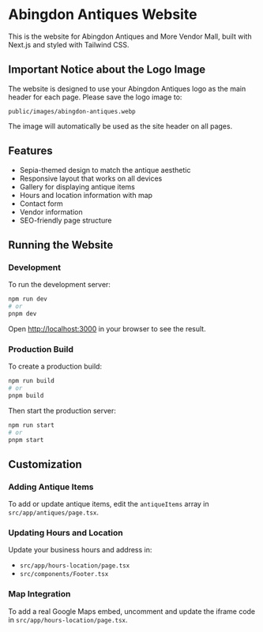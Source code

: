 # Abingdon Antiques Website

This is the website for Abingdon Antiques and More Vendor Mall, built with Next.js and styled with Tailwind CSS.

## Important Notice about the Logo Image

The website is designed to use your Abingdon Antiques logo as the main header for each page. Please save the logo image to:

```
public/images/abingdon-antiques.webp
```

The image will automatically be used as the site header on all pages.

## Features

- Sepia-themed design to match the antique aesthetic
- Responsive layout that works on all devices
- Gallery for displaying antique items
- Hours and location information with map
- Contact form
- Vendor information
- SEO-friendly page structure

## Running the Website

### Development

To run the development server:

```bash
npm run dev
# or
pnpm dev
```

Open [http://localhost:3000](http://localhost:3000) in your browser to see the result.

### Production Build

To create a production build:

```bash
npm run build
# or
pnpm build
```

Then start the production server:

```bash
npm run start
# or
pnpm start
```

## Customization

### Adding Antique Items

To add or update antique items, edit the `antiqueItems` array in `src/app/antiques/page.tsx`.

### Updating Hours and Location

Update your business hours and address in:
- `src/app/hours-location/page.tsx`
- `src/components/Footer.tsx`

### Map Integration

To add a real Google Maps embed, uncomment and update the iframe code in `src/app/hours-location/page.tsx`.
